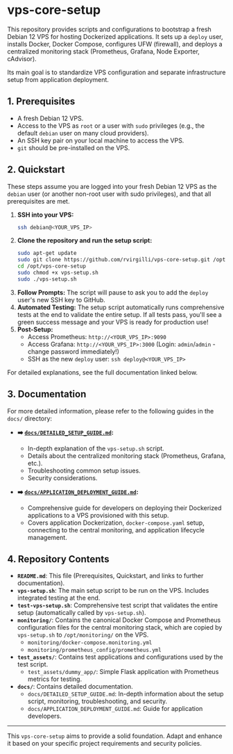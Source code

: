 # vps-core-setup

This repository provides scripts and configurations to bootstrap a fresh Debian 12 VPS for hosting Dockerized applications. It sets up a `deploy` user, installs Docker, Docker Compose, configures UFW (firewall), and deploys a centralized monitoring stack (Prometheus, Grafana, Node Exporter, cAdvisor).

Its main goal is to standardize VPS configuration and separate infrastructure setup from application deployment.

## 1. Prerequisites

*   A fresh Debian 12 VPS.
*   Access to the VPS as `root` or a user with `sudo` privileges (e.g., the default `debian` user on many cloud providers).
*   An SSH key pair on your local machine to access the VPS.
*   `git` should be pre-installed on the VPS.

## 2. Quickstart

These steps assume you are logged into your fresh Debian 12 VPS as the `debian` user (or another non-root user with sudo privileges), and that all prerequisites are met.

1.  **SSH into your VPS:**
    ```bash
    ssh debian@<YOUR_VPS_IP>
    ```
2.  **Clone the repository and run the setup script:**
    ```bash
    sudo apt-get update 
    sudo git clone https://github.com/rvirgilli/vps-core-setup.git /opt/vps-core-setup
    cd /opt/vps-core-setup
    sudo chmod +x vps-setup.sh
    sudo ./vps-setup.sh
    ```
3.  **Follow Prompts:** The script will pause to ask you to add the `deploy` user's new SSH key to GitHub.
4.  **Automated Testing:** The setup script automatically runs comprehensive tests at the end to validate the entire setup. If all tests pass, you'll see a green success message and your VPS is ready for production use!
5.  **Post-Setup:**
    *   Access Prometheus: `http://<YOUR_VPS_IP>:9090`
    *   Access Grafana: `http://<YOUR_VPS_IP>:3000` (Login: `admin`/`admin` - change password immediately!)
    *   SSH as the new `deploy` user: `ssh deploy@<YOUR_VPS_IP>`

For detailed explanations, see the full documentation linked below.

## 3. Documentation

For more detailed information, please refer to the following guides in the `docs/` directory:

*   **➡️ [`docs/DETAILED_SETUP_GUIDE.md`](./docs/DETAILED_SETUP_GUIDE.md):**
    *   In-depth explanation of the `vps-setup.sh` script.
    *   Details about the centralized monitoring stack (Prometheus, Grafana, etc.).
    *   Troubleshooting common setup issues.
    *   Security considerations.

*   **➡️ [`docs/APPLICATION_DEPLOYMENT_GUIDE.md`](./docs/APPLICATION_DEPLOYMENT_GUIDE.md):**
    *   Comprehensive guide for developers on deploying their Dockerized applications to a VPS provisioned with this setup.
    *   Covers application Dockerization, `docker-compose.yaml` setup, connecting to the central monitoring, and application lifecycle management.

## 4. Repository Contents

*   **`README.md`**: This file (Prerequisites, Quickstart, and links to further documentation).
*   **`vps-setup.sh`**: The main setup script to be run on the VPS. Includes integrated testing at the end.
*   **`test-vps-setup.sh`**: Comprehensive test script that validates the entire setup (automatically called by `vps-setup.sh`).
*   **`monitoring/`**: Contains the canonical Docker Compose and Prometheus configuration files for the central monitoring stack, which are copied by `vps-setup.sh` to `/opt/monitoring/` on the VPS.
    *   `monitoring/docker-compose.monitoring.yml`
    *   `monitoring/prometheus_config/prometheus.yml`
*   **`test_assets/`**: Contains test applications and configurations used by the test script.
    *   `test_assets/dummy_app/`: Simple Flask application with Prometheus metrics for testing.
*   **`docs/`**: Contains detailed documentation.
    *   `docs/DETAILED_SETUP_GUIDE.md`: In-depth information about the setup script, monitoring, troubleshooting, and security.
    *   `docs/APPLICATION_DEPLOYMENT_GUIDE.md`: Guide for application developers.

---

This `vps-core-setup` aims to provide a solid foundation. Adapt and enhance it based on your specific project requirements and security policies.